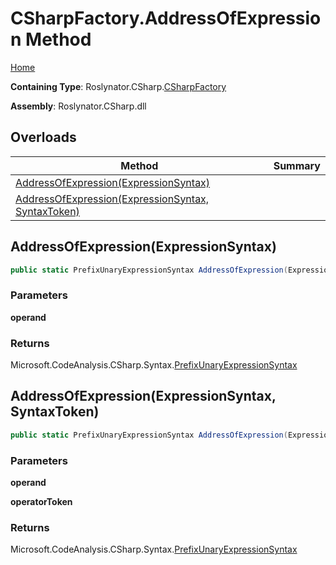 <a name="_top"></a>

# CSharpFactory\.AddressOfExpression Method

[Home](../../../../README.md#_top)

**Containing Type**: Roslynator\.CSharp\.[CSharpFactory](../README.md#_top)

**Assembly**: Roslynator\.CSharp\.dll

## Overloads

| Method | Summary |
| ------ | ------- |
| [AddressOfExpression(ExpressionSyntax)](#Roslynator_CSharp_CSharpFactory_AddressOfExpression_Microsoft_CodeAnalysis_CSharp_Syntax_ExpressionSyntax_) | |
| [AddressOfExpression(ExpressionSyntax, SyntaxToken)](#Roslynator_CSharp_CSharpFactory_AddressOfExpression_Microsoft_CodeAnalysis_CSharp_Syntax_ExpressionSyntax_Microsoft_CodeAnalysis_SyntaxToken_) | |

## AddressOfExpression\(ExpressionSyntax\) <a name="Roslynator_CSharp_CSharpFactory_AddressOfExpression_Microsoft_CodeAnalysis_CSharp_Syntax_ExpressionSyntax_"></a>

```csharp
public static PrefixUnaryExpressionSyntax AddressOfExpression(ExpressionSyntax operand)
```

### Parameters

**operand**

### Returns

Microsoft\.CodeAnalysis\.CSharp\.Syntax\.[PrefixUnaryExpressionSyntax](https://docs.microsoft.com/en-us/dotnet/api/microsoft.codeanalysis.csharp.syntax.prefixunaryexpressionsyntax)

## AddressOfExpression\(ExpressionSyntax, SyntaxToken\) <a name="Roslynator_CSharp_CSharpFactory_AddressOfExpression_Microsoft_CodeAnalysis_CSharp_Syntax_ExpressionSyntax_Microsoft_CodeAnalysis_SyntaxToken_"></a>

```csharp
public static PrefixUnaryExpressionSyntax AddressOfExpression(ExpressionSyntax operand, SyntaxToken operatorToken)
```

### Parameters

**operand**

**operatorToken**

### Returns

Microsoft\.CodeAnalysis\.CSharp\.Syntax\.[PrefixUnaryExpressionSyntax](https://docs.microsoft.com/en-us/dotnet/api/microsoft.codeanalysis.csharp.syntax.prefixunaryexpressionsyntax)

